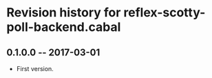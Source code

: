# Revision history for reflex-scotty-poll-backend.cabal

## 0.1.0.0  -- 2017-03-01

* First version.
